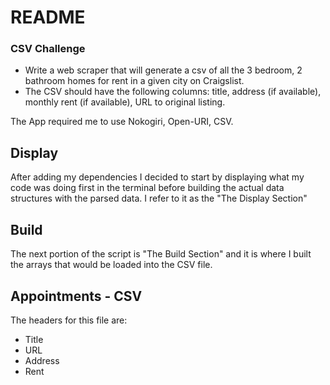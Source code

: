 # README

### CSV Challenge

- Write a web scraper that will generate a csv of all the 3 bedroom, 2 bathroom homes for rent in a given city on Craigslist.
- The CSV should have the following columns: title, address (if available), monthly rent (if available), URL to original listing.

The App required me to use Nokogiri, Open-URI, CSV.

## Display

After adding my dependencies I decided to start by displaying what my code was doing first in the terminal before building the actual data structures with the parsed data. I refer to it as the "The Display Section"

## Build

The next portion of the script is "The Build Section" and it is where I built the arrays that would be loaded into the CSV file.

## Appointments - CSV
The headers for this file are:
 - Title
 - URL
 - Address
 - Rent
